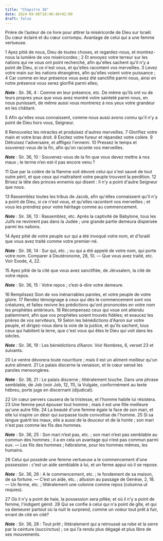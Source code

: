 ```yaml
---
title: "Chapitre 36"
date: 2024-09-06T18:40:48+02:00
draft: false
---
```



Prière de l’auteur de ce livre pour attirer la miséricorde de Dieu sur Israël.
Du cœur éclairé et du cœur corrompu.
Avantage de celui qui a une femme vertueuse.


1 Ayez pitié de nous, Dieu de toutes choses, et regardez-nous, et montrez-nous la lumière de vos miséricordes ; 2 Et envoyez votre terreur sur les nations qui ne vous ont point recherché, afin qu'elles sachent qu'il n'y a point de Dieu, si ce n'est vous, et qu'elles racontent vos merveilles. 3 Levez votre main sur les nations étrangères, afin qu'elles voient votre puissance ; 4 Car comme en leur présence vous avez été sanctifié parmi nous, ainsi en notre présence vous serez glorifié parmi elles;

***Note*** :  Sir. 36, 4 : Comme en leur présence, etc. De même qu’ils ont vu de leurs propres yeux que vous avez montré votre sainteté parmi nous, en nous punissant, de même aussi vous montrerez à nos yeux votre grandeur en les châtiant.

5 Afin qu'elles vous connaissent, comme nous aussi avons connu qu'il n'y a point de Dieu hors vous, Seigneur.


6 Renouvelez les miracles et produisez d'autres merveilles. 7 Glorifiez votre main et votre bras droit. 8 Excitez votre fureur et répandez votre colère. 9 Détruisez l'adversaire, et affligez l'ennemi. 10 Pressez le temps et souvenez-vous de la fin, afin qu'on raconte vos merveilles.

***Note*** :  Sir. 36, 10 : Souvenez-vous de la fin que vous devez mettre à nos maux ; le terme n’en est-il pas encore venu ?

11 Que par la colère de la flamme soit dévoré celui qui s'est sauvé de tout outre péril, et que ceux qui maltraitent votre peuple trouvent la perdition. 12 Brisez la tête des princes ennemis qui disent : Il n'y a point d'autre Seigneur que nous.


13 Rassemblez toutes les tribus de Jacob, afin qu'elles connaissent qu'il n'y a point de Dieu, si ce n'est vous, et qu'elles racontent vos merveilles ; et vous les prendrez pour votre héritage comme au commencement.

***Note*** :  Sir. 36, 13 : Rassemblez, etc. Après la captivité de Babylone, tous les Juifs ne revinrent pas dans la Judée ; une grande partie demeura dispersée parmi les nations.

14 Ayez pitié de votre peuple sur qui a été invoqué votre nom, et d'Israël que vous avez traité comme votre premier-né.

***Note*** :  Sir. 36, 14 : Sur qui, etc. ; ou qui a été appelé de votre nom, qui porte votre nom. Comparer à Deutéronome, 28, 10. ― Que vous avez traité, etc. Voir Exode, 4, 22.

15 Ayez pitié de la cité que vous avez sanctifiée, de Jérusalem, la cité de votre repos.

***Note*** :  Sir. 36, 15 : Votre repos ; c’est-à-dire votre demeure.


16 Remplissez Sion de vos inénarrables paroles, et votre peuple de votre gloire. 17 Rendez témoignage à ceux qui dès le commencement sont vos créatures, et faites revivre les prédictions qu'ont prononcées en votre nom les prophètes antérieurs. 18 Récompensez ceux qui voue ont attendu patiemment, afin que vos prophètes soient trouvés fidèles; et exaucez les prières de vos serviteurs, 19 Selon les bénédictions d'Aaron sur votre peuple, et dirigez-nous dans la voie de la justice, et qu'ils sachent, tous ceux qui habitent la terre, que c'est vous qui êtes le Dieu qui voit dans les siècles.

***Note*** :  Sir. 36, 19 : Les bénédictions d’Aaron. Voir Nombres, 6, verset 23 et suivants.


20 Le ventre dévorera toute nourriture ; mais il est un aliment meilleur qu'un autre aliment. 21 Le palais discerne la venaison, et le cœur sensé les paroles mensongères.

***Note*** :  Sir. 36, 21 : Le palais discerne ; littéralement touche. Dans une phrase semblable, de Job (voir Job, 12, 11), la Vulgate, conformément au texte hébreu, porte juge en discernant (dijudicat).

22 Un cœur pervers causera de la tristesse, et l'homme habile lui résistera. 23 Une femme peut épouser tout homme ; mais il est une fille meilleure qu'une autre fille. 24 La beauté d'une femme égaie la face de son mari, et elle lui inspire un désir qui surpasse toute convoitise de l'homme. 25 Si sa langue guérit les maux, elle a aussi de la douceur et de la honte ; son mari n'est pas comme les fils des hommes.

***Note*** :  Sir. 36, 25 : Son mari n’est pas, etc. ; son mari n’est pas semblable au commun des hommes ; il a en cela un avantage qui n’est pas commun parmi eux. ― Les fils des hommes ; hébraïsme, pour les hommes mêmes, les humains.

26 Celui qui possède une femme vertueuse a le commencement d'une possession : c'est un aide semblable à lui, et un ferme appui où il se repose.

***Note*** :  Sir. 36, 26 : A le commencement, etc. ; le fondement de sa maison, de sa fortune. ― C’est un aide, etc. ; allusion au passage de Genèse, 2, 18. ― Un ferme, etc. ; littéralement une colonne comme repos (columna ut requies).

27 Où il n'y a point de haie, la possession sera pillée; et où il n'y a point de femme, l'indigent gémit. 28 Qui se confie à celui qui n'a point de gîte, et qui va demeurer partout où la nuit le surprend, comme un voleur tout prêt à fuir, errant de cité en cité?

***Note*** :  Sir. 36, 28 : Tout prêt ; littéralement qui a retroussé sa robe et la serre par la ceinture (succinctus) ; ce qui l’a rendu plus dégagé et plus libre de ses mouvements.

